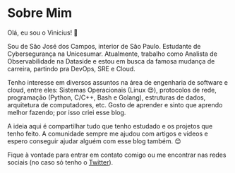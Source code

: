 # Sobre Mim

Olá, eu sou o Vinicius! 👋

Sou de São José dos Campos, interior de São Paulo. Estudante de Cybersegurança na Unicesumar. Atualmente, trabalho como Analista de Observabilidade na Dataside e estou em busca da famosa mudança de carreira, partindo pra DevOps, SRE e Cloud. 

Tenho interesse em diversos assuntos na área de engenharia de software e cloud, entre eles: Sistemas Operacionais (Linux 😍), protocolos de rede, programação (Python, C/C++, Bash e Golang), estruturas de dados, arquitetura de computadores, etc. Gosto de aprender e sinto que aprendo melhor fazendo; por isso criei esse blog. 

A ideia aqui é compartilhar tudo que tenho estudado e os projetos que tenho feito. A comunidade sempre me ajudou com artigos e videos e espero conseguir ajudar alguém com esse blog também. 😊

Fique à vontade para entrar em contato comigo ou me encontrar nas redes sociais (no caso só tenho o [Twitter](https://twitter.com/_osena)).


